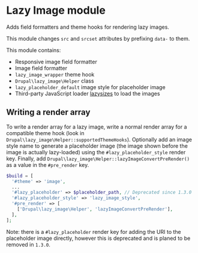 # Lazy Image module

Adds field formatters and theme hooks for rendering lazy images.

This module changes `src` and  `srcset` attributes by prefixing `data-` to
them.

This module contains:

- Responsive image field formatter
- Image field formatter
- `lazy_image_wrapper` theme hook
- `Drupal\lazy_image\Helper` class
- `lazy_placeholder_default` image style for placeholder image
- Third-party JavaScript loader [lazysizes](https://github.com/aFarkas/lazysizes)
to load the images

## Writing a render array

To write a render array for a lazy image, write a normal render array for a
compatible theme hook (look in `Drupal\lazy_image\Helper::supportedThemeHooks`).
Optionally add an image style name to generate a placeholder image (the image
shown before the image is actually lazy-loaded) using the
`#lazy_placeholder_style` render key. Finally, add
`Drupal\lazy_image\Helper::lazyImageConvertPreRender()` as a value in the
`#pre_render` key.

```php
$build = [
  '#theme' => 'image',
  ...
  '#lazy_placeholder' => $placeholder_path, // Deprecated since 1.3.0
  '#lazy_placeholder_style' => 'lazy_image_style',
  '#pre_render' => [
    ['Drupal\lazy_image\Helper', 'lazyImageConvertPreRender'],
  ],
];
```

Note: there is a `#lazy_placeholder` render key for adding the URI to the
placeholder image directly, however this is deprecated and is planed to be
removed in `1.3.0`.
